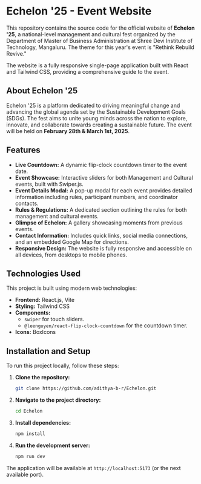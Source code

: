 # Echelon '25 - Event Website

This repository contains the source code for the official website of **Echelon '25**, a national-level management and cultural fest organized by the Department of Master of Business Administration at Shree Devi Institute of Technology, Mangaluru. The theme for this year's event is "Rethink Rebuild Revive."

The website is a fully responsive single-page application built with React and Tailwind CSS, providing a comprehensive guide to the event.

## About Echelon '25

Echelon '25 is a platform dedicated to driving meaningful change and advancing the global agenda set by the Sustainable Development Goals (SDGs). The fest aims to unite young minds across the nation to explore, innovate, and collaborate towards creating a sustainable future. The event will be held on **February 28th & March 1st, 2025**.

## Features

  * **Live Countdown:** A dynamic flip-clock countdown timer to the event date.
  * **Event Showcase:** Interactive sliders for both Management and Cultural events, built with Swiper.js.
  * **Event Details Modal:** A pop-up modal for each event provides detailed information including rules, participant numbers, and coordinator contacts.
  * **Rules & Regulations:** A dedicated section outlining the rules for both management and cultural events.
  * **Glimpse of Echelon:** A gallery showcasing moments from previous events.
  * **Contact Information:** Includes quick links, social media connections, and an embedded Google Map for directions.
  * **Responsive Design:** The website is fully responsive and accessible on all devices, from desktops to mobile phones.

## Technologies Used

This project is built using modern web technologies:

  * **Frontend:** React.js, Vite
  * **Styling:** Tailwind CSS
  * **Components:**
      * `swiper` for touch sliders.
      * `@leenguyen/react-flip-clock-countdown` for the countdown timer.
  * **Icons:** BoxIcons

## Installation and Setup

To run this project locally, follow these steps:

1.  **Clone the repository:**

    ```bash
    git clone https://github.com/adithya-b-r/Echelon.git
    ```

2.  **Navigate to the project directory:**

    ```bash
    cd Echelon
    ```

3.  **Install dependencies:**

    ```bash
    npm install
    ```

4.  **Run the development server:**

    ```bash
    npm run dev
    ```

The application will be available at `http://localhost:5173` (or the next available port).
